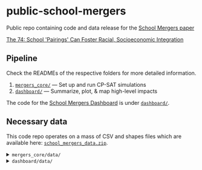 # public-school-mergers

Public repo containing code and data release for the [School Mergers paper](https://academic.oup.com/pnasnexus/article/4/3/pgaf050/8046446)

[The 74: School 'Pairings' Can Foster Racial, Socioeconomic Integration](https://www.the74million.org/article/new-research-school-pairings-can-foster-racial-socioeconomic-integration/)

## Pipeline

Check the READMEs of the respective folders for more detailed information.

1. [`mergers_core/`](./mergers_core) — Set up and run CP-SAT simulations
2. [`dashboard/`](./dashboard) — Summarize, plot, & map high-level impacts

The code for the [School Mergers Dashboard](https://mergers.schooldiversity.org/) is under [`dashboard/`](./dashboard).

## Necessary data

This code repo operates on a mass of CSV and shapes files which are available here: [`school_mergers_data.zip`](https://plural-connections.s3.us-east-1.amazonaws.com/school-mergers/school_mergers_data.zip).

<details>
<summary><code>mergers_core/data/</code></summary>

* `mergers_core/data/state_codes.csv` — Abbreviations and FIPS codes of the US states, DC, and PR
* `mergers_core/data/attendance_boundaries/` — School attendance boundaries data
* `mergers_core/data/census_block_shapefiles_2020/` — Census block to school attendance mappings (from [Gillani &al., 2023](https://doi.org/10.3102/0013189X231170858))
* `mergers_core/data/misc/` — Miscellaneous results files
* `mergers_core/data/school_data/` — Miscellaneous school data files
* `mergers_core/data/school_district_2021_boundaries/` — Shape files and centroid/adjacency calculations for analysis and the solver
* `mergers_core/data/solver_files/` — Compiled data used by the solver
* `mergers_core/data/travel_times_files/` — Travel times matrices used by the solver

</details>

<details>
<summary><code>dashboard/data/</code></summary>

* `dashboard/data/all_schools_with_names.csv` — Demographic x grade counts for schools, along with school/district names (symlinked from `mergers_core`)
* `dashboard/data/entirely_elem_closed_enrollment_districts.csv` — Districts not including elementary schools that permit out-of-boundary attendance (e.g., magnet programs) (symlinked from `mergers_core`)
* `dashboard/data/state_codes.csv` (symlinked from `mergers_core`)
* `dashboard/data/min_num_elem_schools_4_bottomless/` — CP-SAT solver results (school closures allowed) (symlinked from `./results`)
* `dashboard/data/min_num_elem_schools_4_constrained/` — Primary CP-SAT solver results of the paper (80% minimum school enrollment). See `data/results/` for the others (symlinked from `./results`)
* `dashboard/data/results/` — All results (including sensitivity analyses) from the paper.
* `dashboard/data/school_attendance_boundaries/` — School attendance zone geometries for the 2021/2022 school year (symlinked from `mergers_core`)

</details>
